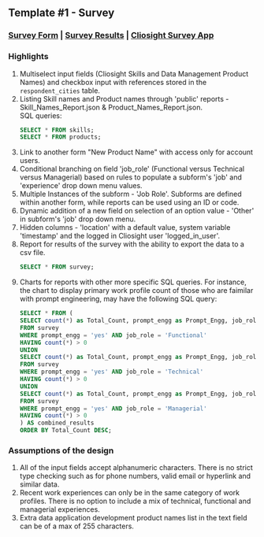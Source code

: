 ## Template #1 - Survey 
     
### [Survey Form](https://app1.cliosight.com/app/forms/221/show/public?noNavbar=true)  |  [Survey Results](https://app1.cliosight.com/app/pages/158/show?noNavbar=true)  |  [Cliosight Survey App](https://app1.cliosight.com/app/applications/17/show)            

### Highlights      
1. Multiselect input fields (Cliosight Skills and Data Management Product Names) and checkbox input with references stored in the `respondent_cities` table.       
2. Listing Skill names and Product names through 'public' reports - Skill_Names_Report.json & Product_Names_Report.json.    
   SQL queries:
   ``` sql
   SELECT * FROM skills;     
   SELECT * FROM products;
   ```
3. Link to another form "New Product Name" with access only for account users.    
4. Conditional branching on field 'job_role' (Functional versus Technical versus Managerial) based on rules to populate a subform's 'job' and 'experience' drop down menu values.     
5. Multiple Instances of the subform - 'Job Role'. Subforms are defined within another form, while reports can be used using an ID or code.                     
6. Dynamic addition of a new field on selection of an option value - 'Other' in subform's 'job' drop down menu.       
7. Hidden columns - 'location' with a default value, system variable 'timestamp' and the logged in Cliosight user 'logged_in_user'.
8. Report for results of the survey with the ability to export the data to a csv file.             
   ``` sql
   SELECT * FROM survey;     
   ```
9. Charts for reports with other more specific SQL queries.
   For instance, the chart to display primary work profile count of those who are faimilar with prompt engineering, may have the following SQL query:         
   ``` sql   
   SELECT * FROM (
   SELECT count(*) as Total_Count, prompt_engg as Prompt_Engg, job_role as Job_Role
   FROM survey 
   WHERE prompt_engg = 'yes' AND job_role = 'Functional'
   HAVING count(*) > 0
   UNION
   SELECT count(*) as Total_Count, prompt_engg as Prompt_Engg, job_role as Job_Role
   FROM survey 
   WHERE prompt_engg = 'yes' AND job_role = 'Technical'
   HAVING count(*) > 0
   UNION
   SELECT count(*) as Total_Count, prompt_engg as Prompt_Engg, job_role as Job_Role
   FROM survey 
   WHERE prompt_engg = 'yes' AND job_role = 'Managerial'
   HAVING count(*) > 0
   ) AS combined_results
   ORDER BY Total_Count DESC;  
   ```
### Assumptions of the design      
1. All of the input fields accept alphanumeric characters. There is no strict type checking such as for phone numbers, valid email or hyperlink and similar data.
2. Recent work experiences can only be in the same category of work profiles. There is no option to include a mix of technical, functional and managerial experiences.
3. Extra data application development product names list in the text field can be of a max of 255 characters.    

